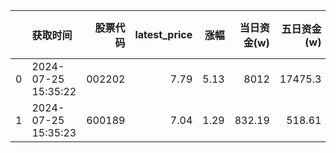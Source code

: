 |    | 获取时间            |   股票代码 |   latest_price |   涨幅 |   当日资金(w) |   五日资金(w) |   市值(E) |   流通市值(E) |   换手率 |
|---:|:--------------------|-----------:|---------------:|-------:|--------------:|--------------:|----------:|--------------:|---------:|
|  0 | 2024-07-25 15:35:22 |     002202 |           7.79 |   5.13 |       8012    |      17475.3  |    329.13 |        264.4  |     2.82 |
|  1 | 2024-07-25 15:35:23 |     600189 |           7.04 |   1.29 |        832.19 |        518.61 |     50.35 |         50.35 |     1.34 |